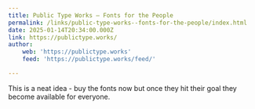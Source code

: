 ```yaml
---
title: Public Type Works – Fonts for the People
permalink: /links/public-type-works--fonts-for-the-people/index.html
date: 2025-01-14T20:34:00.000Z
link: https://publictype.works/
author:
    web: 'https://publictype.works'
    feed: 'https://publictype.works/feed/'

---
```


This is a neat idea - buy the fonts now but once they hit their goal they become available for everyone.